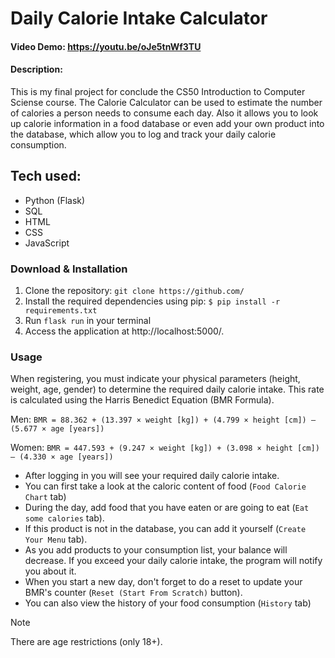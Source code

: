 # Daily Calorie Intake Calculator
#### Video Demo:  <https://youtu.be/oJe5tnWf3TU>
#### Description: 
This is my final project for conclude the CS50 Introduction to Computer Sciense course.
The Calorie Calculator can be used to estimate the number of calories a person needs to consume each day.
Also it allows you to look up calorie information in a food database or even add your own product into the database, which allow you to log and track your daily calorie consumption.

  ## Tech used:
  - Python (Flask)
  - SQL
  - HTML
  - CSS
  - JavaScript

### Download & Installation
1. Clone the repository: `git clone https://github.com/`
1. Install the required dependencies using pip: `$ pip install -r requirements.txt`
1. Run `flask run` in your terminal
1. Access the application at http://localhost:5000/.


### Usage
When registering, you must indicate your physical parameters (height, weight, age, gender) to determine the required daily calorie intake. This rate is calculated using the Harris Benedict Equation (BMR Formula).

Men:
`BMR = 88.362 + (13.397 × weight [kg]) + (4.799 × height [cm]) – (5.677 × age [years])`

Women:
`BMR = 447.593 + (9.247 × weight [kg]) + (3.098 × height [cm]) – (4.330 × age [years])`

- After logging in you will see your required daily calorie intake.  
- You can first take a look at the caloric content of food (`Food Calorie Chart` tab)
- During the day, add food that you have eaten or are going to eat (`Eat some calories` tab).  
- If this product is not in the database, you can add it yourself (`Create Your Menu` tab).  
- As you add products to your consumption list, your balance will decrease. If you exceed your daily calorie intake, the program will notify you about it.  
- When you start a new day, don't forget to do a reset to update your BMR's counter (`Reset (Start From Scratch)` button).  
- You can also view the history of your food consumption (`History` tab)
> [!NOTE]
> There are age restrictions (only 18+).
